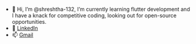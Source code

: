 - 👋 Hi, I’m @shreshtha-132, I’m currently learning flutter development and I have a knack for competitive coding, looking out for open-source opportunities.
- 👀 [LinkedIn](https://www.linkedin.com/in/shreshtha-kumar-gupta-75a0201b6)
- 📫 [Gmail](shreshthakumargupta@gmail.com)

<!---
shreshtha-132/shreshtha-132 is a ✨ special ✨ repository because its `README.md` (this file) appears on your GitHub profile.
You can click the Preview link to take a look at your changes.
--->
